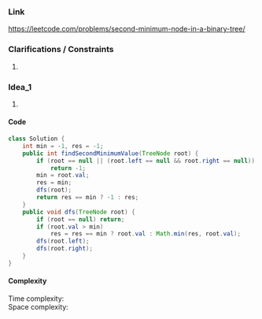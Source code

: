
### Link

https://leetcode.com/problems/second-minimum-node-in-a-binary-tree/

### Clarifications / Constraints

1. 

### Idea_1

1. 


#### Code

```java
class Solution {
    int min = -1, res = -1;
    public int findSecondMinimumValue(TreeNode root) {
        if (root == null || (root.left == null && root.right == null))
            return -1;
        min = root.val;
        res = min;
        dfs(root);
        return res == min ? -1 : res;
    }
    public void dfs(TreeNode root) {
        if (root == null) return;
        if (root.val > min) 
            res = res == min ? root.val : Math.min(res, root.val);
        dfs(root.left);
        dfs(root.right);
    }
}
```

#### Complexity

Time complexity:  
Space complexity: 

